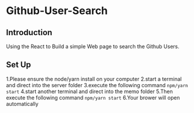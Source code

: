 # Github-User-Search

## Introduction
Using the React to Build a simple Web page to search the Github Users.

## Set Up
1.Please ensure the node/yarn install on your computer
2.start a terminal and direct into the server folder
3.execute the following command
```npm/yarn start```
4.start another terminal and direct into the memo folder
5.Then execute the following command
```npm/yarn start```
6.Your brower will open automatically


